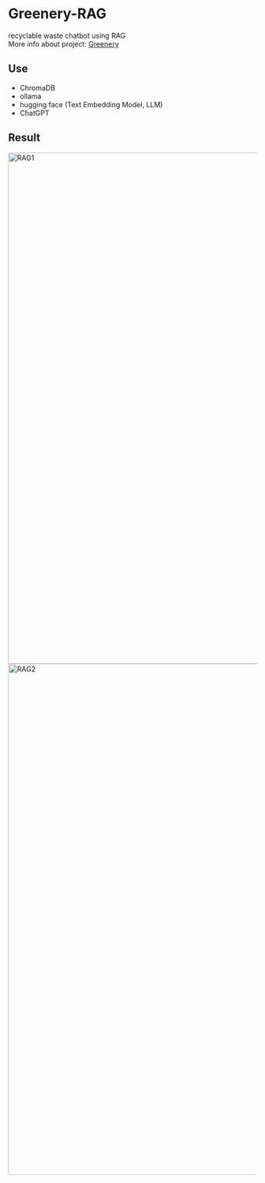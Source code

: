 # Greenery-RAG
recyclable waste chatbot using RAG
<br>
More info about project: [Greenery](https://github.com/bkk21/Greenery)

## Use
- ChromaDB
- ollama
- hugging face (Text Embedding Model, LLM)
- ChatGPT

## Result
<img width="1037" alt="RAG1" src="https://github.com/the0807/Greenery-RAG/assets/73097985/7bb9f1f3-1c12-4b92-92f7-795e2ac7ca03">
<img width="1037" alt="RAG2" src="https://github.com/the0807/Greenery-RAG/assets/73097985/e68fd94c-dec3-4ddc-8f93-6087caa02547">

